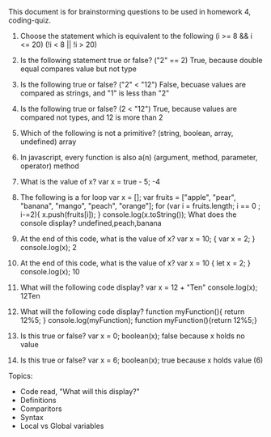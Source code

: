 This document is for brainstorming questions to be used in homework 4, coding-quiz. 

1. Choose the statement which is equivalent to the following (i >= 8 && i <= 20)
    (!i < 8 || !i > 20)

2. Is the following statement true or false? ("2" == 2)
    True, because double equal compares value but not type

3. Is the following true or false? ("2" < "12")
    False, becuase values are compared as strings, and "1" is less than "2"

4. Is the following true or false? (2 < "12")
    True, because values are compared not types, and 12 is more than 2

5. Which of the following is not a primitive? (string, boolean, array, undefined)
    array

6. In javascript, every function is also a(n) (argument, method, parameter, operator)
    method

7. What is the value of x? var x = true - 5;
    -4

8. The following is a for loop
        var x = [];
        var fruits = ["apple", "pear", "banana", "mango", "peach", "orange"];
        for (var i = fruits.length; i == 0 ; i-=2){
            x.push(fruits[i]);
        }
        console.log(x.toString());
    What does the console display?
     undefined,peach,banana

9. At the end of this code, what is the value of x?
        var x = 10;
        {
            var x = 2;
        }
        console.log(x);
     2

10. At the end of this code, what is the value of x?
        var x = 10
        {
            let x = 2;
        }
        console.log(x);
     10

11. What will the following code display?
        var x = 12 + "Ten"
        console.log(x);
     12Ten

12. What will the following code display?
        function myFunction(){
            return 12%5;
        }
        console.log(myFunction);
     function myFunction(){return 12%5;}

13. Is this true or false? var x = 0; boolean(x);
     false because x holds no value

14. Is this true or false? var x = 6; boolean(x);
     true because x holds value (6)


Topics: 
- Code read, "What will this display?"
- Definitions
- Comparitors
- Syntax
- Local vs Global variables

